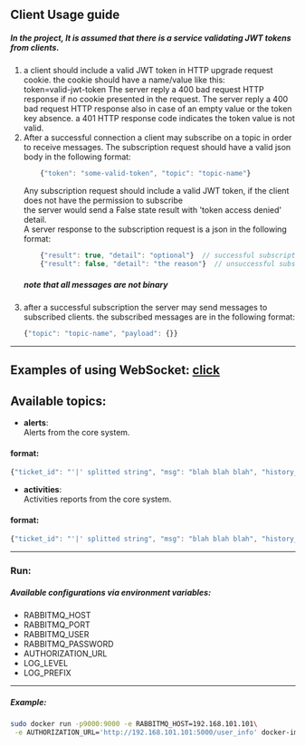 ## Client Usage guide
##### In the project, It is assumed that there is a service validating JWT tokens from clients. 
1. a client should include a valid JWT token in HTTP upgrade request cookie. the cookie should have a name/value like this:  
    token=valid-jwt-token
    The server reply a 400 bad request HTTP response if no cookie presented in the request.
    The server reply a 400 bad request HTTP response also in case of an empty value or the token key absence.
    a 401 HTTP response code indicates the token value is not valid.
2. After a successful connection a client may subscribe on a topic in order to receive messages.
    The subscription request should have a valid json body in the following format:
    ```javascript
        {"token": "some-valid-token", "topic": "topic-name"}
    ```
    Any subscription request should include a valid JWT token, if the client does not have the permission to subscribe  
    the server would send a False state result with 'token access denied' detail.  
    A server response to the subscription request is a json in the following format:  
    ```javascript
        {"result": true, "detail": "optional"}  // successful subscription
        {"result": false, "detail": "the reason"}  // unsuccessful subscription
    ```  
    ##### note that all messages are not binary
3. after a successful subscription the server may send messages to subscribed clients.
    the subscribed messages are in the following format:
    ```javascript
    {"topic": "topic-name", "payload": {}}
    ```  
---
Examples of using WebSocket: [click](https://developer.mozilla.org/en-US/docs/Web/API/WebSockets_API/Writing_WebSocket_client_applications)
---
## Available topics:
* __alerts__:  
Alerts from the core system.
#### format:
```javascript
{"ticket_id": "'|' splitted string", "msg": "blah blah blah", "history_id": 54}
```
* __activities__:  
Activities reports from the core system.
#### format:
```javascript
{"ticket_id": "'|' splitted string", "msg": "blah blah blah", "history_id": 54}
```
---
### Run:  
##### Available configurations via environment variables:
* RABBITMQ_HOST
* RABBITMQ_PORT
* RABBITMQ_USER
* RABBITMQ_PASSWORD
* AUTHORIZATION_URL
* LOG_LEVEL
* LOG_PREFIX
---
##### Example:
```bash
sudo docker run -p9000:9000 -e RABBITMQ_HOST=192.168.101.101\
 -e AUTHORIZATION_URL='http://192.168.101.101:5000/user_info' docker-image-name
``` 
